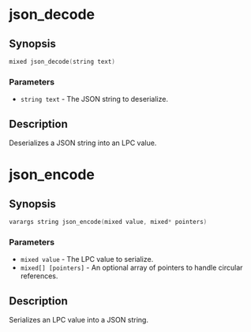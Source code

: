 # json_decode

## Synopsis

```c
mixed json_decode(string text)
```

### Parameters

* `string text` - The JSON string to deserialize.

## Description

Deserializes a JSON string into an LPC value.

# json_encode

## Synopsis

```c
varargs string json_encode(mixed value, mixed* pointers)
```

### Parameters

* `mixed value` - The LPC value to serialize.
* `mixed[] [pointers]` - An optional array of pointers to handle circular references.

## Description

Serializes an LPC value into a JSON string.

